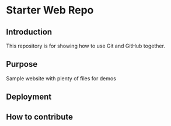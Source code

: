 # Starter Web Repo

## Introduction

This repository is for showing how to use Git and GitHub together.

## Purpose

Sample website with plenty of files for demos

## Deployment



## How to contribute
